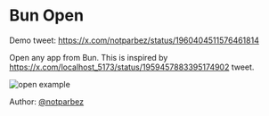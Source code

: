 # Bun Open

Demo tweet: https://x.com/notparbez/status/1960404511576461814

Open any app from Bun. This is inspired by https://x.com/localhost_5173/status/1959457883395174902 tweet.

![open example](./example.png)

Author: [@notparbez](https://x.com/notparbez)
